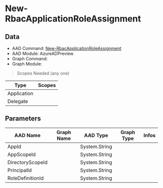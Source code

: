 # New-RbacApplicationRoleAssignment

## Data

+ AAD Command: [New-RbacApplicationRoleAssignment](https://docs.microsoft.com/en-us/powershell/module/AzureADPreview/New-RbacApplicationRoleAssignment)
+ AAD Module: AzureADPreview
+ Graph Command: 
+ Graph Module: 

> Scopes Needed (any one)

|Type|Scopes|
|---|---|
|Application||
|Delegate||

## Parameters

|AAD Name|Graph Name|AAD Type|Graph Type|Infos|
|---|---|---|---|---|
|AppId||System.String|||
|AppScopeId||System.String|||
|DirectoryScopeId||System.String|||
|PrincipalId||System.String|||
|RoleDefinitionId||System.String|||

